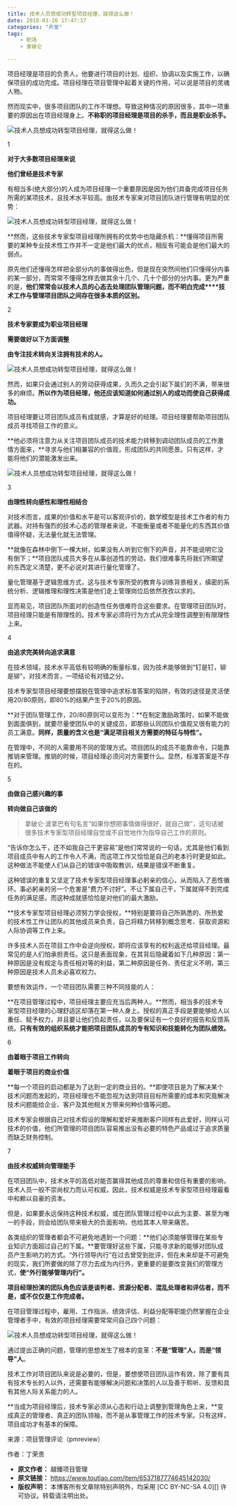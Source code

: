 ```yaml
---
title: 技术人员想成功转型项目经理，就得这么做！
date: 2018-03-26 17:47:17
categories: "开发"
tags:
	- 职场
	- 拿破仑

---
```


项目经理是项目的负责人，他要进行项目的计划、组织、协调以及实施工作，以确保项目的成功完成。项目经理在项目管理中起着关键的作用，可以说是项目的灵魂人物。

然而现实中，很多项目团队的工作不理想。导致这种情况的原因很多，其中一项重要的原因出在项目经理身上。**不称职的项目经理是项目的杀手，而且是职业杀手。**

![技术人员想成功转型项目经理，就得这么做！][3YUN-E27B-6ZRE.jpg]

1

**对于大多数项目经理来说**

**他们曾经是技术专家**

有相当多(绝大部分)的人成为项目经理一个重要原因是因为他们具备完成项目任务所需的某项技术，且技术水平较高。由技术专家来对项目团队进行管理有明显的优势：

![技术人员想成功转型项目经理，就得这么做！][15220575890470785d4491c]

**然而，这些技术专家型项目经理所拥有的优势中也隐藏杀机：**懂得项目所需要的某种专业技术性工作并不一定是他们最大的优点，相反有可能会是他们最大的弱点。

原先他们还懂得怎样把全部分内的事做得出色，但是现在突然间他们只懂得分内事的某一部分，而常常不懂得怎样去做其余十几个、几十个部分的分内事。更为严重的是，**他们常常会以技术人员的心态去处理团队管理问题，而不明白完成****技术工作与管理项目团队之间存在很多本质的区别。**

2

**技术专家要成为职业项目经理**

**需要做好以下方面调整**

**由专注技术转向关注拥有技术的人。**

![技术人员想成功转型项目经理，就得这么做！][RNU7-JA6J-MM7R.jpg]

然而，如果只会通过别人的劳动获得成果，久而久之会引起下属们的不满，带来很多的麻烦。**所以作为项目经理，他还应该知道如何通过别人的成功而使自己获得成功。**

项目经理要让项目团队成员有成就感，才算是好的经理。项目经理要帮助项目团队成员寻找项目工作的意义。

**他必须将注意力从关注项目团队成员的技术能力转移到调动团队成员的工作激情方面来，**寻求与他们相兼容的价值观，形成团队的共同愿景。只有这样，才能将他们的潜能激发出来。

![技术人员想成功转型项目经理，就得这么做！][1522057625748f25ed0d926]

3

**由理性转向感性和理性相结合**

对技术而言，成果的价值和水平是可以客观评价的，数学模型是技术工作者的有力武器。对持有强烈的技术心态的管理者来说，不能衡量或者不能量化的东西其价值值得怀疑，无法量化就无法管理。

**就像在森林中倒下一棵大树，如果没有人听到它倒下的声音，并不能说明它没有倒下；**项目团队成员大多在从事创造性的劳动，我们很难事先将我们所期望的东西定义清楚，更不必说对其进行量化管理了。

量化管理基于逻辑思维方式，这与技术专家所受的教育与训练背景相关，缜密的系统分析、逻辑推理和理性决策是他们走上管理岗位后依然孜孜以求的。

显而易见，项目团队所面对的创造性任务很难符合这些要求。在管理项目团队时，项目经理只能是有限理性的。技术专家必须将行为方式从完全理性调整到有限理性上来。

4

**由追求完美转向追求满意**

在技术领域，技术水平高低有较明确的衡量标准，因为技术能够做到“钉是钉，铆是铆”，对技术而言，一项结论有对错之分。

技术专家型项目经理要想摆脱在管理中追求标准答案的陷阱，有效的途径是灵活使用20/80原则，即80%的结果产生于20%的原因。

**对于团队管理工作，20/80原则可以变形为：**在制定激励政策时，如果不能做到面面俱到，就要尽量使团队中的关键成员，即那些认同团队价值观又很有能力的员工满意。**同样，质量的含义也是“满足项目相关方需要的特征与特性”。**

在管理中，不同的人需要用不同的管理方式。项目团队的成员不能靠命令，只能靠推销来管理。推销的时候，项目经理必须问对方需要什么。显然，标准答案是不存在的。

5

**由做自己感兴趣的事**

**转向做自己该做的**

> 拿破仑·波拿巴有句名言“如果你想把事情做得很好，就自己做”，这句话被很多技术专家型项目经理自觉或不自觉地作为指导自己工作的原则。

“告诉你怎么干，还不如我自己干更容易”是他们常常说的一句话，尤其是他们看到项目成员中有人的工作令人不满，而这项工作又恰恰是自己的老本行时更是如此。这种做法不能使人们从自己的错误中吸取教训，结果是错误不断重复。

这种错误的重复又坚定了技术专家型项目经理事必躬亲的信心，从而陷入了恶性循环。事必躬亲的另一个危害是“费力不讨好”。不让下属自己干，下属就得不到完成任务的满足感，而这种成就感恰恰是对他们的最大激励。

**技术专家型项目经理必须努力学会授权，**特别是要将自己所熟悉的、所热爱的技术性工作让团队的其他成员来负责，自己将精力转移到概念思考、获取资源和人际协调等工作上来。

许多技术人员在项目工作中会逆向授权，即将应该享有的权利返还给项目经理。最常见的是人们怕承担责任。这只是表面现象，在其背后隐藏着如下几种原因：第一种原因是没有规定与责任相对等的利益，第二种原因是任务、责任定义不明，第三种原因是技术人员未必喜欢权力。

要想有效运作，一个项目团队需要三种不同技能的人：

**在项目管理过程中，项目经理主要应充当后两种人。**然而，相当多的技术专家型项目经理的心理舒适区却落在第一种人身上。授权的真正手段是要能够给人以重任、赋予权力，并且要让他们负起责任，以及要保证有一个良好的报告和反馈系统。**只有有效的组织系统才能把项目团队成员的专有知识和技能转化为团队绩效。**

6

**由着眼于项目工作转向**

**着眼于项目的商业价值**

**每一个项目的启动都是为了达到一定的商业目的。**即使项目是为了解决某个技术问题而发起的，项目经理也不能忽视为达到项目目标所需要的成本和究竟解决技术问题能给企业、客户及其他相关方带来何种价值等问题。

技术专家会根据自己对技术假设的理解和爱好来推断客户同样有此爱好，同样认可技术的价值，他们所管理的项目团队容易推出没有必要的特色产品或过于追求质量而缺乏财务控制。

7

**由技术权威转向管理能手**

在项目团队中，技术水平的高低对能否赢得其他成员的尊重和信任有重要的影响，技术人员一般不崇尚权力而认可权威，因此，技术权威是技术专家型项目经理最看中和赖以自豪的资本。

但是，如果要永远保持这种技术权威，或在团队管理过程中以此为主要、甚至为唯一的手段，则会给团队带来极大的负面影响，也给其本人带来痛苦。

各类组织的管理者都会不可避免地遇到一个问题：**他们必须能够管理在某些专业知识方面超过自己的下属。**要管理好这些下属，只能寻求新的能够对团队成员产生影响力的方式。“外行领导内行”在过去曾受到批评，但在未来却是不可避免的现实，我们所要做的除了尽力去成为内行外，更重要的是要改变我们的管理方式，**使“外行能够管理内行”。**

**项目经理扮演的团队角色应该是谈判者、资源分配者、混乱处理者和评估者，而不是，或不仅仅是工作完成者。**

在项目管理过程中，雇用、工作指派、绩效评估、利益分配等职能仍然掌握在企业管理者手中，有效的项目经理需要常常问自己四个问题：

![技术人员想成功转型项目经理，就得这么做！][MFEI-AZ3Q-7RUZ.jpg]

通过提出正确的问题，管理的思想发生了根本的变革：**不是“管理”人，而是“领导”人**。

技术工作对项目团队来说是必要的，但是，要想使项目团队运作有效，除了要有具有技术专长的人以外，还需要有能够解决问题和决策的人以及善于聆听、反馈和具有其他人际关系能力的人。

**当成为项目经理后，技术专家必须从心态和行动上调整到管理角色上来，**变成真正的管理者、真正的团队领袖，而不是从事管理工作的技术专家。只有这样，项目成功才有基本的保障。

来源：项目管理评论（pmreview）

作者：丁荣贵


[3YUN-E27B-6ZRE.jpg]: /pro/os/crawler/3YUN-E27B-6ZRE.jpg
[15220575890470785d4491c]: http://p3.pstatp.com/large/pgc-image/15220575890470785d4491c
[RNU7-JA6J-MM7R.jpg]: /pro/os/crawler/RNU7-JA6J-MM7R.jpg
[1522057625748f25ed0d926]: http://p1.pstatp.com/large/pgc-image/1522057625748f25ed0d926
[MFEI-AZ3Q-7RUZ.jpg]: /pro/os/crawler/MFEI-AZ3Q-7RUZ.jpg
 *  **原文作者：** 越臻项目管理
 *  **原文链接：** https://www.toutiao.com/item/6537187774645142030/
 *  **版权声明：** 本博客所有文章除特别声明外，均采用 [CC BY-NC-SA 4.0][] 许可协议。转载请注明出处。